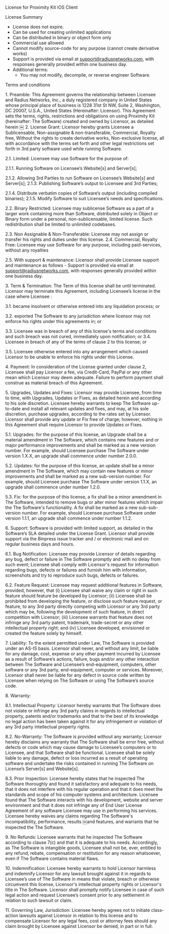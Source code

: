 License for Proximity Kit iOS Client

License Summary
* License does not expire.
* Can be used for creating unlimited applications
* Can be distributed in binary or object form only
* Commercial use allowed
* Cannot modify source-code for any purpose (cannot create derivative works)
* Support is provided via email at support@radiusnetworks.com, with responses generally provided within one business day.
* Additional terms:
  - You may not modify, decompile, or reverse engineer Software.

Terms and conditions

1\. Preamble: This Agreement governs the relationship between Licensee and Radius Networks, Inc., a duly registered company in United States whose principal place of business is 1228 31st St NW, Suite 2, Washington, DC 20007, U.S.A., United States (Hereinafter: Licensor). This Agreement sets the terms, rights, restrictions and obligations on using Proximity Kit (hereinafter: The Software) created and owned by Licensor, as detailed herein
￼
2\. License Grant: Licensor hereby grants Licensee a Sublicensable, Non-assignable & non-transferable, Commercial, Royalty free, Without the rights to create derivative works, Non-exclusive license, all with accordance with the terms set forth and other legal restrictions set forth in 3rd party software used while running Software.

2.1. Limited: Licensee may use Software for the purpose of:

2.1.1. Running Software on Licensee’s Website[s] and Server[s];

2.1.2. Allowing 3rd Parties to run Software on Licensee’s Website[s] and Server[s]; 2.1.3. Publishing Software’s output to Licensee and 3rd Parties;

2.1.4. Distribute verbatim copies of Software’s output (including compiled binaries); 2.1.5. Modify Software to suit Licensee’s needs and specifications.

2.2. Binary Restricted: Licensee may sublicense Software as a part of a larger work containing more than Software, distributed solely in Object or Binary form under a personal, non-sublicensable, limited license. Such redistribution shall be limited to unlimited codebases.

2.3. Non Assignable & Non-Transferable: Licensee may not assign or transfer his rights and duties under this license. 2.4. Commercial, Royalty Free: Licensee may use Software for any purpose, including paid-services, without any royalties

2.5. With support & maintenance: Licensor shall provide Licensee support and maintenance as follows -
Support is provided via email at support@radiusnetworks.com, with responses generally provided within one business day.

3\. Term & Termination: The Term of this license shall be until terminated. Licensor may terminate this Agreement, including Licensee’s license in the case where Licensee :


3.1. became insolvent or otherwise entered into any liquidation process; or

3.2. exported The Software to any jurisdiction where licensor may not enforce his rights under this agreements in; or

3.3. Licensee was in breach of any of this license's terms and conditions and such breach was not cured, immediately upon notification; or 3.4. Licensee in breach of any of the terms of clause 2 to this license; or

3.5. Licensee otherwise entered into any arrangement which caused Licensor to be unable to enforce his rights under this License.

4\. Payment: In consideration of the License granted under clause 2, Licensee shall pay Licensor a fee, via Credit-Card, PayPal or any other mean which Licensor may deem adequate. Failure to perform payment shall construe as material breach of this Agreement.

5\. Upgrades, Updates and Fixes: Licensor may provide Licensee, from time to time, with Upgrades, Updates or Fixes, as detailed herein and according to his sole discretion. Licensee hereby warrants to keep The Software up-to-date and install all relevant updates and fixes, and may, at his sole discretion, purchase upgrades, according to the rates set by Licensor. Licensor shall provide any update or Fix free of charge; however, nothing in this Agreement shall require Licensor to provide Updates or Fixes.

5.1. Upgrades: for the purpose of this license, an Upgrade shall be a material amendment in The Software, which contains new features and or major performance improvements and shall be marked as a new version number. For example, should Licensee purchase The Software under version 1.X.X, an upgrade shall commence under number 2.0.0.

5.2. Updates: for the purpose of this license, an update shall be a minor amendment in The Software, which may contain new features or minor improvements and shall be marked as a new sub-version number. For example, should Licensee purchase The Software under version 1.1.X, an upgrade shall commence under number 1.2.0.

5.3. Fix: for the purpose of this license, a fix shall be a minor amendment in The Software, intended to remove bugs or alter minor features which impair the The Software's functionality. A fix shall be marked as a new sub-sub-version number. For example, should Licensee purchase Software under version 1.1.1, an upgrade shall commence under number 1.1.2.

6\. Support: Software is provided with limited support, as detailed in the Software’s SLA detailed under the License Grant. Licensor shall provide support via the Binpress issue tracker and / or electronic mail and on regular business days and hours.

6.1. Bug Notification: Licensee may provide Licensor of details regarding any bug, defect or failure in The Software promptly and with no delay from such event; Licensee shall comply with Licensor's request for information regarding bugs, defects or failures and furnish him with information, screenshots and try to reproduce such bugs, defects or failures.

6.2. Feature Request: Licensee may request additional features in Software, provided, however, that (i) Licensee shall waive any claim or right in such feature should feature be developed by Licensor; (ii) Licensee shall be prohibited from developing the feature, or disclose such feature request, or feature, to any 3rd party directly competing with Licensor or any 3rd party which may be, following the development of such feature, in direct competition with Licensor; (iii) Licensee warrants that feature does not infringe any 3rd party patent, trademark, trade-secret or any other intellectual property right; and (iv) Licensee developed, envisioned or created the feature solely by himself.

7\. Liability: To the extent permitted under Law, The Software is provided under an AS-IS basis. Licensor shall never, and without any limit, be liable for any damage, cost, expense or any other payment incurred by Licensee as a result of Software’s actions, failure, bugs and/or any other interaction between The Software and Licensee’s end-equipment, computers, other software or any 3rd party, end-equipment, computer or services. Moreover, Licensor shall never be liable for any defect in source code written by Licensee when relying on The Software or using The Software’s source code.

8\. Warranty:

8.1. Intellectual Property: Licensor hereby warrants that The Software does not violate or infringe any 3rd party claims in regards to intellectual property, patents and/or trademarks and that to the best of its knowledge no legal action has been taken against it for any infringement or violation of any 3rd party intellectual property rights.

8.2. No-Warranty: The Software is provided without any warranty; Licensor hereby disclaims any warranty that The Software shall be error free, without defects or code which may cause damage to Licensee’s computers or to Licensee, and that Software shall be functional. Licensee shall be solely liable to any damage, defect or loss incurred as a result of operating software and undertake the risks contained in running The Software on License’s Server[s] and Website[s].

8.3. Prior Inspection: Licensee hereby states that he inspected The Software thoroughly and found it satisfactory and adequate to his needs, that it does not interfere with his regular operation and that it does meet the standards and scope of his computer systems and architecture. Licensee found that The Software interacts with his development, website and server environment and that it does not infringe any of End User License Agreement of any software Licensee may use in performing his services. Licensee hereby waives any claims regarding The Software's incompatibility, performance, results
￼and features, and warrants that he inspected the The Software.

9\. No Refunds: Licensee warrants that he inspected The Software according to clause 7(c) and that it is adequate to his needs. Accordingly, as The Software is intangible goods, Licensee shall not be, ever, entitled to any refund, rebate, compensation or restitution for any reason whatsoever, even if The Software contains material flaws.

10\. Indemnification: Licensee hereby warrants to hold Licensor harmless and indemnify Licensor for any lawsuit brought against it in regards to Licensee’s use of The Software in means that violate, breach or otherwise circumvent this license, Licensor's intellectual property rights or Licensor's title in The Software. Licensor shall promptly notify Licensee in case of such legal action and request Licensee’s consent prior to any settlement in relation to such lawsuit or claim.

11\. Governing Law, Jurisdiction: Licensee hereby agrees not to initiate class-action lawsuits against Licensor in relation to this license and to compensate Licensor for any legal fees, cost or attorney fees should any claim brought by Licensee against Licensor be denied, in part or in full.
